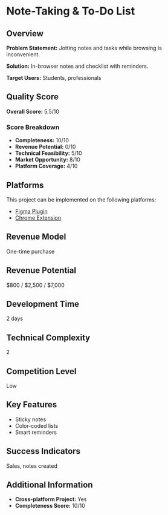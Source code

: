 # Note-Taking & To-Do List

## Overview
**Problem Statement:** Jotting notes and tasks while browsing is inconvenient.

**Solution:** In-browser notes and checklist with reminders.

**Target Users:** Students, professionals

## Quality Score
**Overall Score:** 5.5/10

### Score Breakdown
- **Completeness:** 10/10
- **Revenue Potential:** 0/10
- **Technical Feasibility:** 5/10
- **Market Opportunity:** 8/10
- **Platform Coverage:** 4/10

## Platforms
This project can be implemented on the following platforms:
- [Figma Plugin](./platforms/figma-plugin/)
- [Chrome Extension](./platforms/chrome-extension/)

## Revenue Model
One-time purchase

## Revenue Potential
$800 / $2,500 / $7,000

## Development Time
2 days

## Technical Complexity
2

## Competition Level
Low

## Key Features
- Sticky notes
- Color-coded lists
- Smart reminders

## Success Indicators
Sales, notes created

## Additional Information
- **Cross-platform Project:** Yes
- **Completeness Score:** 10/10
